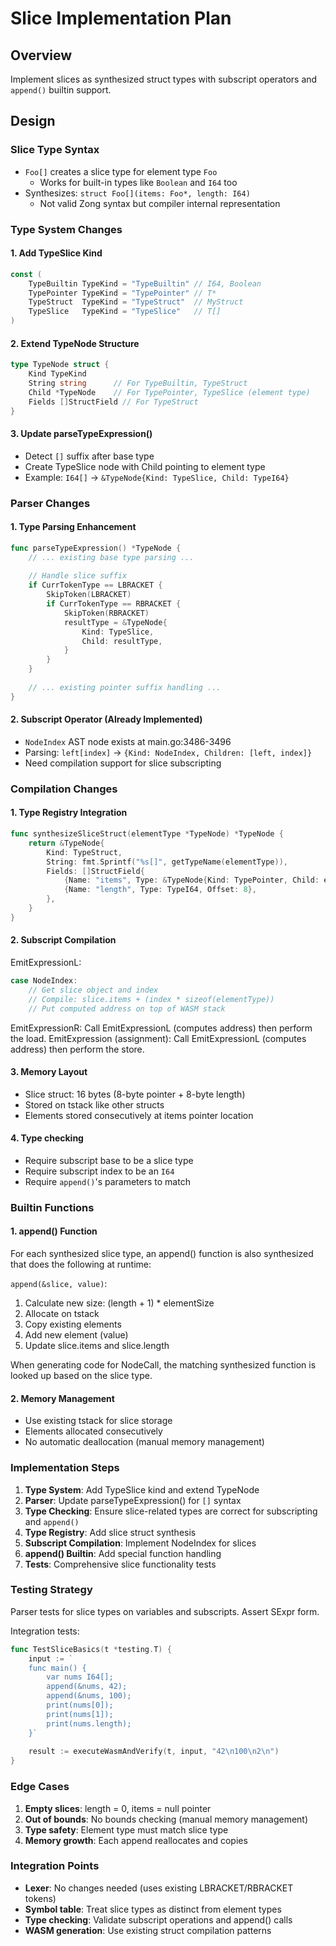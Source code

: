 # Slice Implementation Plan

## Overview

Implement slices as synthesized struct types with subscript operators and `append()` builtin support.

## Design

### Slice Type Syntax
- `Foo[]` creates a slice type for element type `Foo`
  - Works for built-in types like `Boolean` and `I64` too
- Synthesizes: `struct Foo[](items: Foo*, length: I64)`
  - Not valid Zong syntax but compiler internal representation

### Type System Changes

#### 1. Add TypeSlice Kind
```go
const (
    TypeBuiltin TypeKind = "TypeBuiltin" // I64, Boolean
    TypePointer TypeKind = "TypePointer" // T*
    TypeStruct  TypeKind = "TypeStruct"  // MyStruct
    TypeSlice   TypeKind = "TypeSlice"   // T[]
)
```

#### 2. Extend TypeNode Structure
```go
type TypeNode struct {
    Kind TypeKind
    String string      // For TypeBuiltin, TypeStruct
    Child *TypeNode    // For TypePointer, TypeSlice (element type)
    Fields []StructField // For TypeStruct
}
```

#### 3. Update parseTypeExpression()
- Detect `[]` suffix after base type
- Create TypeSlice node with Child pointing to element type
- Example: `I64[]` → `&TypeNode{Kind: TypeSlice, Child: TypeI64}`

### Parser Changes

#### 1. Type Parsing Enhancement
```go
func parseTypeExpression() *TypeNode {
    // ... existing base type parsing ...
    
    // Handle slice suffix
    if CurrTokenType == LBRACKET {
        SkipToken(LBRACKET)
        if CurrTokenType == RBRACKET {
            SkipToken(RBRACKET)
            resultType = &TypeNode{
                Kind: TypeSlice,
                Child: resultType,
            }
        }
    }
    
    // ... existing pointer suffix handling ...
}
```

#### 2. Subscript Operator (Already Implemented)
- `NodeIndex` AST node exists at main.go:3486-3496
- Parsing: `left[index]` → `{Kind: NodeIndex, Children: [left, index]}`
- Need compilation support for slice subscripting

### Compilation Changes

#### 1. Type Registry Integration
```go
func synthesizeSliceStruct(elementType *TypeNode) *TypeNode {
    return &TypeNode{
        Kind: TypeStruct,
        String: fmt.Sprintf("%s[]", getTypeName(elementType)),
        Fields: []StructField{
            {Name: "items", Type: &TypeNode{Kind: TypePointer, Child: elementType}, Offset: 0},
            {Name: "length", Type: TypeI64, Offset: 8},
        },
    }
}
```

#### 2. Subscript Compilation
EmitExpressionL:
```go
case NodeIndex:
    // Get slice object and index
    // Compile: slice.items + (index * sizeof(elementType))
    // Put computed address on top of WASM stack
```
EmitExpressionR: Call EmitExpressionL (computes address) then perform the load.
EmitExpression (assignment): Call EmitExpressionL (computes address) then perform the store.

#### 3. Memory Layout
- Slice struct: 16 bytes (8-byte pointer + 8-byte length)
- Stored on tstack like other structs
- Elements stored consecutively at items pointer location

#### 4. Type checking

- Require subscript base to be a slice type
- Require subscript index to be an `I64`
- Require `append()`'s parameters to match

### Builtin Functions

#### 1. append() Function

For each synthesized slice type, an append() function is also synthesized that does the following at runtime:

`append(&slice, value)`:

1. Calculate new size: (length + 1) * elementSize
2. Allocate on tstack
3. Copy existing elements
4. Add new element (value)
5. Update slice.items and slice.length

When generating code for NodeCall, the matching synthesized function is looked up based on the slice type.

#### 2. Memory Management
- Use existing tstack for slice storage
- Elements allocated consecutively
- No automatic deallocation (manual memory management)

### Implementation Steps

1. **Type System**: Add TypeSlice kind and extend TypeNode
2. **Parser**: Update parseTypeExpression() for `[]` syntax
3. **Type Checking**: Ensure slice-related types are correct for subscripting and `append()`
4. **Type Registry**: Add slice struct synthesis
5. **Subscript Compilation**: Implement NodeIndex for slices
6. **append() Builtin**: Add special function handling
7. **Tests**: Comprehensive slice functionality tests

### Testing Strategy

Parser tests for slice types on variables and subscripts. Assert SExpr form.

Integration tests:

```go
func TestSliceBasics(t *testing.T) {
    input := `
    func main() {
        var nums I64[];
        append(&nums, 42);
        append(&nums, 100);
        print(nums[0]);
        print(nums[1]);
        print(nums.length);
    }`
    
    result := executeWasmAndVerify(t, input, "42\n100\n2\n")
}
```

### Edge Cases

1. **Empty slices**: length = 0, items = null pointer
2. **Out of bounds**: No bounds checking (manual memory management)
3. **Type safety**: Element type must match slice type
4. **Memory growth**: Each append reallocates and copies

### Integration Points

- **Lexer**: No changes needed (uses existing LBRACKET/RBRACKET tokens)
- **Symbol table**: Treat slice types as distinct from element types
- **Type checking**: Validate subscript operations and append() calls
- **WASM generation**: Use existing struct compilation patterns
